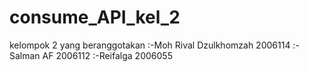 # consume_API_kel_2
kelompok 2 yang  beranggotakan :-Moh Rival Dzulkhomzah 2006114 :-Salman AF 2006112 :-Reifalga 2006055

